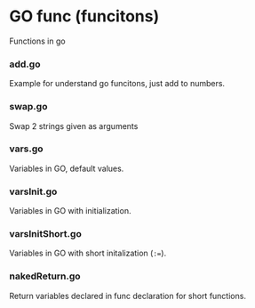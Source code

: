 # GO func (funcitons)

Functions in go

### add.go

Example for understand go funcitons, just add to numbers.

### swap.go

Swap 2 strings given as arguments

### vars.go

Variables in GO, default values.

### varsInit.go

Variables in GO with initialization.

### varsInitShort.go

Variables in GO with short initalization (`:=`).

### nakedReturn.go

Return variables declared in func declaration for short functions.
